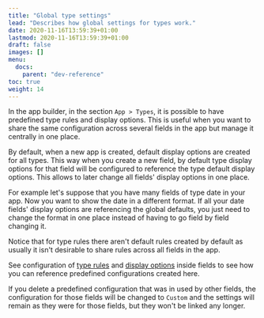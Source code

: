 ```yaml
---
title: "Global type settings"
lead: "Describes how global settings for types work."
date: 2020-11-16T13:59:39+01:00
lastmod: 2020-11-16T13:59:39+01:00
draft: false
images: []
menu:
  docs:
    parent: "dev-reference"
toc: true
weight: 14
---
```



In the app builder, in the section `App > Types`, it is possible to have predefined type rules
and display options. This is useful when you want to share the same configuration across several
fields in the app but manage it centrally in one place.

By default, when a new app is created, default display options are created for all types. This way
when you create a new field, by default type display options for that field will be configured to
reference the type default display options. This allows to later change all fields' display options
in one place.

For example let's suppose that you have many fields of type date in your app. Now you want to show
the date in a different format. If all your date fields' display options are referencing the global
defaults, you just need to change the format in one place instead of having to go field by field
changing it.

Notice that for type rules there aren't default rules created by default as usually it isn't 
desirable to share rules across all fields in the app.

See configuration of [type rules](app-development-model-fields.html#type-rules) and 
[display options](app-development-model-fields.html#type-display-options) inside fields to see how 
you can reference predefined configurations created here.

If you delete a predefined configuration that was in used by other fields, the configuration for
those fields will be changed to `Custom` and the settings will remain as they were for those fields,
but they won't be linked any longer.
